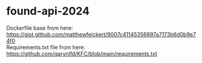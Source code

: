 # found-api-2024
Dockerfile base from here: https://gist.github.com/matthewfeickert/9007c41145356897a7173b6d0b9e74f0 <br>
Requirements.txt file from here: https://github.com/garynlfd/KFC/blob/main/requirements.txt
